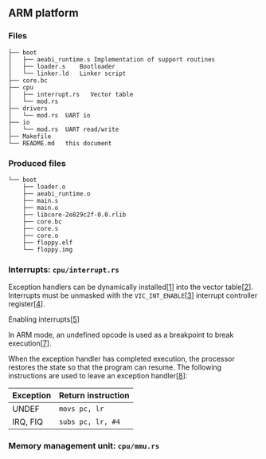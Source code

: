 ## ARM platform
### Files
```
├── boot
│   ├── aeabi_runtime.s Implementation of support routines
│   ├── loader.s    Bootloader
│   └── linker.ld   Linker script
├── core.bc
├── cpu
│   ├── interrupt.rs   Vector table
│   └── mod.rs
├── drivers
│   └── mod.rs  UART io
├── io
│   └── mod.rs  UART read/write
├── Makefile
└── README.md   this document
```

### Produced files
```
└── boot
    ├── loader.o
    ├── aeabi_runtime.o
    ├── main.s
    ├── main.o
    ├── libcore-2e829c2f-0.0.rlib
    ├── core.bc
    ├── core.s
    ├── core.o
    ├── floppy.elf
    └── floppy.img
```

### Interrupts: `cpu/interrupt.rs`

Exception handlers can be dynamically installed[[1]] into the vector table[[2]].
Interrupts must be unmasked with the `VIC_INT_ENABLE`[[3]] interrupt controller register[[4]].

Enabling interrupts[[5]]

In ARM mode, an undefined opcode is used as a breakpoint to break execution[[7]].

When the exception handler has completed execution, the processor restores the state so that the program can resume. The following instructions are used to leave an exception handler[[8]]:

| Exception | Return instruction |
|-----------|--------------------|
| UNDEF     | `movs pc, lr`      |
| IRQ, FIQ  | `subs pc, lr, #4`  |

### Memory management unit: `cpu/mmu.rs`

[1]: http://infocenter.arm.com/help/index.jsp?topic=/com.arm.doc.dui0056d/Caccfahd.html
[2]: http://infocenter.arm.com/help/index.jsp?topic=/com.arm.doc.dui0203j/Cihdidh2.html
[3]: http://infocenter.arm.com/help/index.jsp?topic=/com.arm.doc.ddi0273a/Cihiicbh.html
[4]: http://infocenter.arm.com/help/index.jsp?topic=/com.arm.doc.dui0225d/I1042232.html
[5]: http://balau82.wordpress.com/2012/04/15/arm926-interrupts-in-qemu/ "ARM926 interrupts in QEMU"
[7]: http://stackoverflow.com/questions/11345371/how-do-i-set-a-software-breakpoint-on-an-arm-processor "How do I set a software breakpoint on an ARM processor? - Stack Overflow"
[8]: http://infocenter.arm.com/help/index.jsp?topic=/com.arm.doc.ddi0222b/I3108.html "2.9.1. Exception entry and exit summary"
[6]: https://github.com/torvalds/linux/blob/master/arch/arm/mm/proc-arm926.S#L368 "linux / arch / arm / mm / proc-arm926.S"
